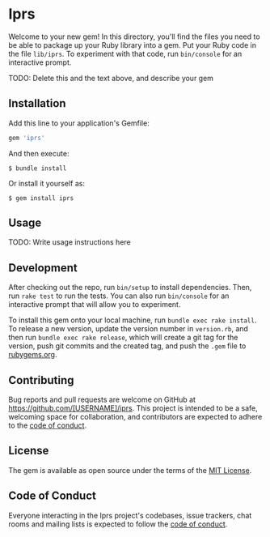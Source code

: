 # Iprs

Welcome to your new gem! In this directory, you'll find the files you need to be able to package up your Ruby library into a gem. Put your Ruby code in the file `lib/iprs`. To experiment with that code, run `bin/console` for an interactive prompt.

TODO: Delete this and the text above, and describe your gem

## Installation

Add this line to your application's Gemfile:

```ruby
gem 'iprs'
```

And then execute:

    $ bundle install

Or install it yourself as:

    $ gem install iprs

## Usage

TODO: Write usage instructions here

## Development

After checking out the repo, run `bin/setup` to install dependencies. Then, run `rake test` to run the tests. You can also run `bin/console` for an interactive prompt that will allow you to experiment.

To install this gem onto your local machine, run `bundle exec rake install`. To release a new version, update the version number in `version.rb`, and then run `bundle exec rake release`, which will create a git tag for the version, push git commits and the created tag, and push the `.gem` file to [rubygems.org](https://rubygems.org).

## Contributing

Bug reports and pull requests are welcome on GitHub at https://github.com/[USERNAME]/iprs. This project is intended to be a safe, welcoming space for collaboration, and contributors are expected to adhere to the [code of conduct](https://github.com/[USERNAME]/iprs/blob/master/CODE_OF_CONDUCT.md).

## License

The gem is available as open source under the terms of the [MIT License](https://opensource.org/licenses/MIT).

## Code of Conduct

Everyone interacting in the Iprs project's codebases, issue trackers, chat rooms and mailing lists is expected to follow the [code of conduct](https://github.com/[USERNAME]/iprs/blob/master/CODE_OF_CONDUCT.md).
